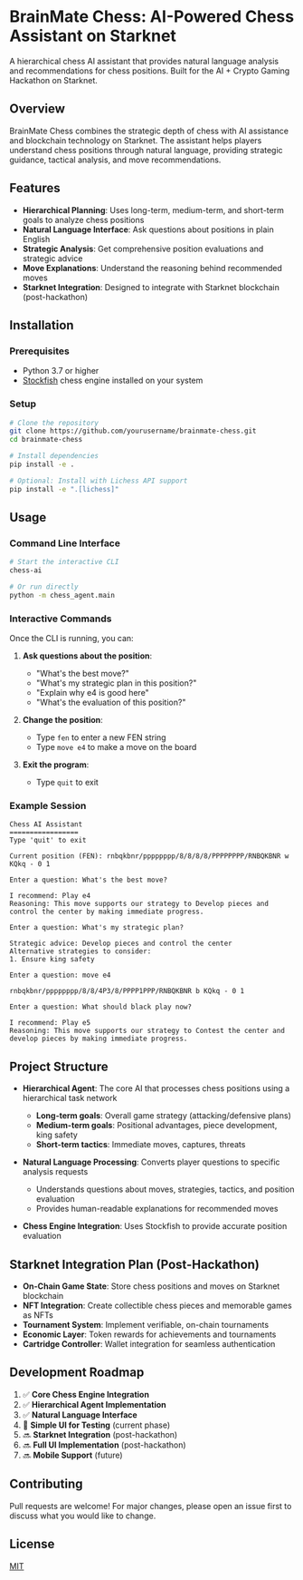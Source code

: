 # BrainMate Chess: AI-Powered Chess Assistant on Starknet

A hierarchical chess AI assistant that provides natural language analysis and recommendations for chess positions. Built for the AI + Crypto Gaming Hackathon on Starknet.


## Overview

BrainMate Chess combines the strategic depth of chess with AI assistance and blockchain technology on Starknet. The assistant helps players understand chess positions through natural language, providing strategic guidance, tactical analysis, and move recommendations.

## Features

- **Hierarchical Planning**: Uses long-term, medium-term, and short-term goals to analyze chess positions
- **Natural Language Interface**: Ask questions about positions in plain English
- **Strategic Analysis**: Get comprehensive position evaluations and strategic advice 
- **Move Explanations**: Understand the reasoning behind recommended moves
- **Starknet Integration**: Designed to integrate with Starknet blockchain (post-hackathon)

## Installation

### Prerequisites

- Python 3.7 or higher
- [Stockfish](https://stockfishchess.org/download/) chess engine installed on your system

### Setup

```bash
# Clone the repository
git clone https://github.com/yourusername/brainmate-chess.git
cd brainmate-chess

# Install dependencies
pip install -e .

# Optional: Install with Lichess API support
pip install -e ".[lichess]"
```

## Usage

### Command Line Interface

```bash
# Start the interactive CLI
chess-ai

# Or run directly
python -m chess_agent.main
```

### Interactive Commands

Once the CLI is running, you can:

1. **Ask questions about the position**:
   - "What's the best move?"
   - "What's my strategic plan in this position?"
   - "Explain why e4 is good here"
   - "What's the evaluation of this position?"

2. **Change the position**:
   - Type `fen` to enter a new FEN string
   - Type `move e4` to make a move on the board

3. **Exit the program**:
   - Type `quit` to exit

### Example Session

```
Chess AI Assistant
=================
Type 'quit' to exit

Current position (FEN): rnbqkbnr/pppppppp/8/8/8/8/PPPPPPPP/RNBQKBNR w KQkq - 0 1

Enter a question: What's the best move?

I recommend: Play e4
Reasoning: This move supports our strategy to Develop pieces and control the center by making immediate progress.

Enter a question: What's my strategic plan?

Strategic advice: Develop pieces and control the center
Alternative strategies to consider:
1. Ensure king safety

Enter a question: move e4

rnbqkbnr/pppppppp/8/8/4P3/8/PPPP1PPP/RNBQKBNR b KQkq - 0 1

Enter a question: What should black play now?

I recommend: Play e5
Reasoning: This move supports our strategy to Contest the center and develop pieces by making immediate progress.
```

## Project Structure

- **Hierarchical Agent**: The core AI that processes chess positions using a hierarchical task network
  - **Long-term goals**: Overall game strategy (attacking/defensive plans)
  - **Medium-term goals**: Positional advantages, piece development, king safety
  - **Short-term tactics**: Immediate moves, captures, threats

- **Natural Language Processing**: Converts player questions to specific analysis requests
  - Understands questions about moves, strategies, tactics, and position evaluation
  - Provides human-readable explanations for recommended moves

- **Chess Engine Integration**: Uses Stockfish to provide accurate position evaluation

## Starknet Integration Plan (Post-Hackathon)

- **On-Chain Game State**: Store chess positions and moves on Starknet blockchain
- **NFT Integration**: Create collectible chess pieces and memorable games as NFTs
- **Tournament System**: Implement verifiable, on-chain tournaments
- **Economic Layer**: Token rewards for achievements and tournaments
- **Cartridge Controller**: Wallet integration for seamless authentication

## Development Roadmap

1. ✅ **Core Chess Engine Integration**
2. ✅ **Hierarchical Agent Implementation**
3. ✅ **Natural Language Interface**
4. 🔄 **Simple UI for Testing** (current phase)
5. 🔜 **Starknet Integration** (post-hackathon)
6. 🔜 **Full UI Implementation** (post-hackathon)
7. 🔜 **Mobile Support** (future)

## Contributing

Pull requests are welcome! For major changes, please open an issue first to discuss what you would like to change.

## License

[MIT](https://choosealicense.com/licenses/mit/)
